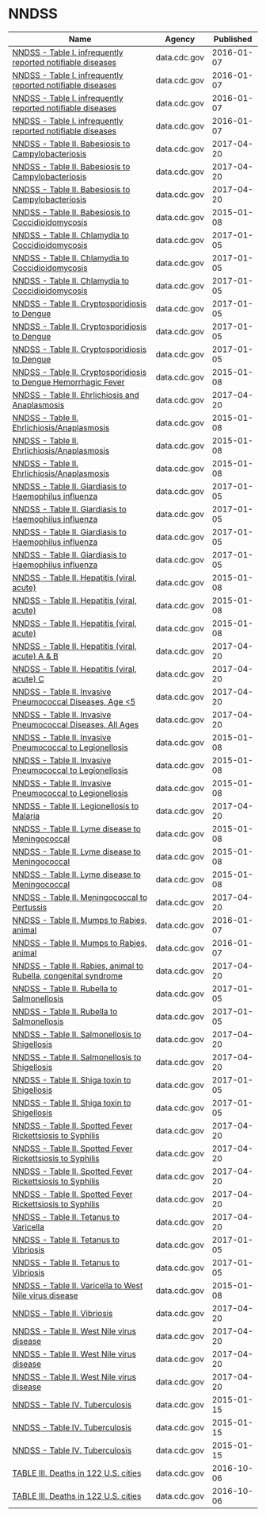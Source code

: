 # NNDSS

Name | Agency | Published
---- | ---- | ---------
[NNDSS - Table I. infrequently reported notifiable diseases](../datasets/pb4z-432k.md) | data.cdc.gov | 2016-01-07
[NNDSS - Table I. infrequently reported notifiable diseases](../datasets/pb4z-432k.md) | data.cdc.gov | 2016-01-07
[NNDSS - Table I. infrequently reported notifiable diseases](../datasets/pb4z-432k.md) | data.cdc.gov | 2016-01-07
[NNDSS - Table I. infrequently reported notifiable diseases](../datasets/pb4z-432k.md) | data.cdc.gov | 2016-01-07
[NNDSS - Table II. Babesiosis to Campylobacteriosis](../datasets/xuah-ug7z.md) | data.cdc.gov | 2017-04-20
[NNDSS - Table II. Babesiosis to Campylobacteriosis](../datasets/xuah-ug7z.md) | data.cdc.gov | 2017-04-20
[NNDSS - Table II. Babesiosis to Campylobacteriosis](../datasets/xuah-ug7z.md) | data.cdc.gov | 2017-04-20
[NNDSS - Table II. Babesiosis to Coccidioidomycosis](../datasets/qz8t-eu2e.md) | data.cdc.gov | 2015-01-08
[NNDSS - Table II. Chlamydia to Coccidioidomycosis](../datasets/n835-hpyp.md) | data.cdc.gov | 2017-01-05
[NNDSS - Table II. Chlamydia to Coccidioidomycosis](../datasets/n835-hpyp.md) | data.cdc.gov | 2017-01-05
[NNDSS - Table II. Chlamydia to Coccidioidomycosis](../datasets/n835-hpyp.md) | data.cdc.gov | 2017-01-05
[NNDSS - Table II. Cryptosporidiosis to Dengue](../datasets/kikd-77zw.md) | data.cdc.gov | 2017-01-05
[NNDSS - Table II. Cryptosporidiosis to Dengue](../datasets/kikd-77zw.md) | data.cdc.gov | 2017-01-05
[NNDSS - Table II. Cryptosporidiosis to Dengue](../datasets/kikd-77zw.md) | data.cdc.gov | 2017-01-05
[NNDSS - Table II. Cryptosporidiosis to Dengue Hemorrhagic Fever](../datasets/b36e-ru3r.md) | data.cdc.gov | 2015-01-08
[NNDSS - Table II. Ehrlichiosis and Anaplasmosis](../datasets/gz3p-wzwf.md) | data.cdc.gov | 2017-04-20
[NNDSS - Table II. Ehrlichiosis/Anaplasmosis](../datasets/edtz-vibe.md) | data.cdc.gov | 2015-01-08
[NNDSS - Table II. Ehrlichiosis/Anaplasmosis](../datasets/edtz-vibe.md) | data.cdc.gov | 2015-01-08
[NNDSS - Table II. Ehrlichiosis/Anaplasmosis](../datasets/edtz-vibe.md) | data.cdc.gov | 2015-01-08
[NNDSS - Table II. Giardiasis to Haemophilus influenza](../datasets/afja-b25e.md) | data.cdc.gov | 2017-01-05
[NNDSS - Table II. Giardiasis to Haemophilus influenza](../datasets/afja-b25e.md) | data.cdc.gov | 2017-01-05
[NNDSS - Table II. Giardiasis to Haemophilus influenza](../datasets/afja-b25e.md) | data.cdc.gov | 2017-01-05
[NNDSS - Table II. Giardiasis to Haemophilus influenza](../datasets/afja-b25e.md) | data.cdc.gov | 2017-01-05
[NNDSS - Table II. Hepatitis (viral, acute)](../datasets/rg4j-6mcc.md) | data.cdc.gov | 2015-01-08
[NNDSS - Table II. Hepatitis (viral, acute)](../datasets/rg4j-6mcc.md) | data.cdc.gov | 2015-01-08
[NNDSS - Table II. Hepatitis (viral, acute)](../datasets/rg4j-6mcc.md) | data.cdc.gov | 2015-01-08
[NNDSS - Table II. Hepatitis (viral, acute) A & B](../datasets/vxsn-2csw.md) | data.cdc.gov | 2017-04-20
[NNDSS - Table II. Hepatitis (viral, acute) C](../datasets/swv3-ghj7.md) | data.cdc.gov | 2017-04-20
[NNDSS - Table II. Invasive Pneumococcal Diseases, Age <5](../datasets/9yc3-yir3.md) | data.cdc.gov | 2017-04-20
[NNDSS - Table II. Invasive Pneumococcal Diseases, All Ages](../datasets/mbsb-z5f8.md) | data.cdc.gov | 2017-04-20
[NNDSS - Table II. Invasive Pneumococcal to Legionellosis](../datasets/23gt-ssfe.md) | data.cdc.gov | 2015-01-08
[NNDSS - Table II. Invasive Pneumococcal to Legionellosis](../datasets/23gt-ssfe.md) | data.cdc.gov | 2015-01-08
[NNDSS - Table II. Invasive Pneumococcal to Legionellosis](../datasets/23gt-ssfe.md) | data.cdc.gov | 2015-01-08
[NNDSS - Table II. Legionellosis to Malaria](../datasets/33kn-dpz2.md) | data.cdc.gov | 2017-04-20
[NNDSS - Table II. Lyme disease to Meningococcal](../datasets/y6uv-t34t.md) | data.cdc.gov | 2015-01-08
[NNDSS - Table II. Lyme disease to Meningococcal](../datasets/y6uv-t34t.md) | data.cdc.gov | 2015-01-08
[NNDSS - Table II. Lyme disease to Meningococcal](../datasets/y6uv-t34t.md) | data.cdc.gov | 2015-01-08
[NNDSS - Table II. Meningococcal to Pertussis](../datasets/hatw-7gqy.md) | data.cdc.gov | 2017-04-20
[NNDSS - Table II. Mumps to Rabies, animal](../datasets/d69q-iyrb.md) | data.cdc.gov | 2016-01-07
[NNDSS - Table II. Mumps to Rabies, animal](../datasets/d69q-iyrb.md) | data.cdc.gov | 2016-01-07
[NNDSS - Table II. Rabies, animal to Rubella, congenital syndrome](../datasets/scxv-4u4u.md) | data.cdc.gov | 2017-04-20
[NNDSS - Table II. Rubella to Salmonellosis](../datasets/4qb4-rsd8.md) | data.cdc.gov | 2017-01-05
[NNDSS - Table II. Rubella to Salmonellosis](../datasets/4qb4-rsd8.md) | data.cdc.gov | 2017-01-05
[NNDSS - Table II. Salmonellosis to Shigellosis](../datasets/hwyq-75wu.md) | data.cdc.gov | 2017-04-20
[NNDSS - Table II. Salmonellosis to Shigellosis](../datasets/hwyq-75wu.md) | data.cdc.gov | 2017-04-20
[NNDSS - Table II. Shiga toxin to Shigellosis](../datasets/xv7k-8e7s.md) | data.cdc.gov | 2017-01-05
[NNDSS - Table II. Shiga toxin to Shigellosis](../datasets/xv7k-8e7s.md) | data.cdc.gov | 2017-01-05
[NNDSS - Table II. Spotted Fever Rickettsiosis to Syphilis](../datasets/75b3-73qi.md) | data.cdc.gov | 2017-04-20
[NNDSS - Table II. Spotted Fever Rickettsiosis to Syphilis](../datasets/75b3-73qi.md) | data.cdc.gov | 2017-04-20
[NNDSS - Table II. Spotted Fever Rickettsiosis to Syphilis](../datasets/75b3-73qi.md) | data.cdc.gov | 2017-04-20
[NNDSS - Table II. Spotted Fever Rickettsiosis to Syphilis](../datasets/75b3-73qi.md) | data.cdc.gov | 2017-04-20
[NNDSS - Table II. Tetanus to Varicella](../datasets/jz7r-jrma.md) | data.cdc.gov | 2017-04-20
[NNDSS - Table II. Tetanus to Vibriosis](../datasets/tj26-bdgd.md) | data.cdc.gov | 2017-01-05
[NNDSS - Table II. Tetanus to Vibriosis](../datasets/tj26-bdgd.md) | data.cdc.gov | 2017-01-05
[NNDSS - Table II. Varicella to West Nile virus disease](../datasets/ig4m-ub43.md) | data.cdc.gov | 2015-01-08
[NNDSS - Table II. Vibriosis](../datasets/98pz-jhyt.md) | data.cdc.gov | 2017-04-20
[NNDSS - Table II. West Nile virus disease](../datasets/m5zs-rf6r.md) | data.cdc.gov | 2017-04-20
[NNDSS - Table II. West Nile virus disease](../datasets/m5zs-rf6r.md) | data.cdc.gov | 2017-04-20
[NNDSS - Table II. West Nile virus disease](../datasets/m5zs-rf6r.md) | data.cdc.gov | 2017-04-20
[NNDSS - Table IV. Tuberculosis](../datasets/pxa6-asqb.md) | data.cdc.gov | 2015-01-15
[NNDSS - Table IV. Tuberculosis](../datasets/pxa6-asqb.md) | data.cdc.gov | 2015-01-15
[NNDSS - Table IV. Tuberculosis](../datasets/pxa6-asqb.md) | data.cdc.gov | 2015-01-15
[TABLE III. Deaths in 122 U.S. cities](../datasets/rpjd-ejph.md) | data.cdc.gov | 2016-10-06
[TABLE III. Deaths in 122 U.S. cities](../datasets/rpjd-ejph.md) | data.cdc.gov | 2016-10-06

